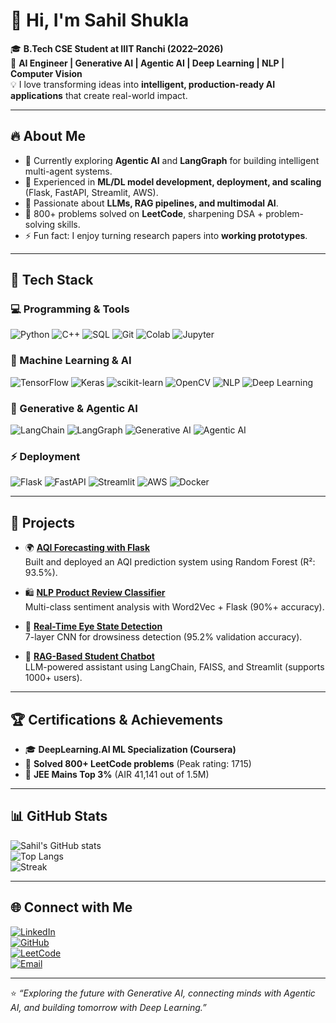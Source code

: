 
# 👋 Hi, I'm Sahil Shukla  

🎓 **B.Tech CSE Student at IIIT Ranchi (2022–2026)**  
🚀 **AI Engineer | Generative AI | Agentic AI | Deep Learning | NLP | Computer Vision**  
💡 I love transforming ideas into **intelligent, production-ready AI applications** that create real-world impact.  

---

## 🔥 About Me
- 🌱 Currently exploring **Agentic AI** and **LangGraph** for building intelligent multi-agent systems.  
- 🤖 Experienced in **ML/DL model development, deployment, and scaling** (Flask, FastAPI, Streamlit, AWS).  
- 🧠 Passionate about **LLMs, RAG pipelines, and multimodal AI**.  
- 🎯 800+ problems solved on **LeetCode**, sharpening DSA + problem-solving skills.  
- ⚡ Fun fact: I enjoy turning research papers into **working prototypes**.  

---

## 🔧 Tech Stack

### 💻 Programming & Tools
![Python](https://img.shields.io/badge/Python-3776AB?style=for-the-badge&logo=python&logoColor=white)
![C++](https://img.shields.io/badge/C++-00599C?style=for-the-badge&logo=c%2B%2B&logoColor=white)
![SQL](https://img.shields.io/badge/SQL-336791?style=for-the-badge&logo=postgresql&logoColor=white)
![Git](https://img.shields.io/badge/Git-F05032?style=for-the-badge&logo=git&logoColor=white)
![Colab](https://img.shields.io/badge/Google%20Colab-F9AB00?style=for-the-badge&logo=googlecolab&logoColor=white)
![Jupyter](https://img.shields.io/badge/Jupyter-F37626?style=for-the-badge&logo=jupyter&logoColor=white)

### 🤖 Machine Learning & AI
![TensorFlow](https://img.shields.io/badge/TensorFlow-FF6F00?style=for-the-badge&logo=tensorflow&logoColor=white)
![Keras](https://img.shields.io/badge/Keras-D00000?style=for-the-badge&logo=keras&logoColor=white)
![scikit-learn](https://img.shields.io/badge/scikit--learn-F7931E?style=for-the-badge&logo=scikitlearn&logoColor=white)
![OpenCV](https://img.shields.io/badge/OpenCV-5C3EE8?style=for-the-badge&logo=opencv&logoColor=white)
![NLP](https://img.shields.io/badge/NLP-4285F4?style=for-the-badge&logo=google&logoColor=white)
![Deep Learning](https://img.shields.io/badge/Deep%20Learning-FF1493?style=for-the-badge&logo=keras&logoColor=white)

### 🧠 Generative & Agentic AI
![LangChain](https://img.shields.io/badge/LangChain-1C3C5A?style=for-the-badge&logo=chainlink&logoColor=white)
![LangGraph](https://img.shields.io/badge/LangGraph-006699?style=for-the-badge&logo=graphql&logoColor=white)
![Generative AI](https://img.shields.io/badge/Generative%20AI-8A2BE2?style=for-the-badge&logo=openai&logoColor=white)
![Agentic AI](https://img.shields.io/badge/Agentic%20AI-00C4B3?style=for-the-badge&logo=robotframework&logoColor=white)

### ⚡ Deployment
![Flask](https://img.shields.io/badge/Flask-000000?style=for-the-badge&logo=flask&logoColor=white)
![FastAPI](https://img.shields.io/badge/FastAPI-009688?style=for-the-badge&logo=fastapi&logoColor=white)
![Streamlit](https://img.shields.io/badge/Streamlit-FF4B4B?style=for-the-badge&logo=streamlit&logoColor=white)
![AWS](https://img.shields.io/badge/AWS-232F3E?style=for-the-badge&logo=amazonaws&logoColor=white)
![Docker](https://img.shields.io/badge/Docker-2496ED?style=for-the-badge&logo=docker&logoColor=white)

---

## 🚀 Projects

- 🌍 **[AQI Forecasting with Flask](https://github.com/Sahil9424r/AQI_Prediction)**  
  Built and deployed an AQI prediction system using Random Forest (R²: 93.5%).  

- 🛍 **[NLP Product Review Classifier](https://github.com/Sahil9424r/product_reviews_seniment_ananlysis)**  
  Multi-class sentiment analysis with Word2Vec + Flask (90%+ accuracy).  

- 👀 **[Real-Time Eye State Detection](https://github.com/Sahil9424r/Eyes_open_close_detection)**  
  7-layer CNN for drowsiness detection (95.2% validation accuracy).  

- 🤖 **[RAG-Based Student Chatbot](https://github.com/Sahil9424r/Student_chatbot)**  
  LLM-powered assistant using LangChain, FAISS, and Streamlit (supports 1000+ users).  

---

## 🏆 Certifications & Achievements
- 🎓 **DeepLearning.AI ML Specialization (Coursera)**  
- 🧩 **Solved 800+ LeetCode problems** (Peak rating: 1715)  
- 🏅 **JEE Mains Top 3%** (AIR 41,141 out of 1.5M)  

---

## 📊 GitHub Stats

![Sahil's GitHub stats](https://github-readme-stats.vercel.app/api?username=Sahil9424r&show_icons=true&theme=radical)  
![Top Langs](https://github-readme-stats.vercel.app/api/top-langs/?username=Sahil9424r&layout=compact&theme=radical)  
![Streak](https://github-readme-streak-stats.herokuapp.com/?user=Sahil9424r&theme=radical)

---

## 🌐 Connect with Me

[![LinkedIn](https://img.shields.io/badge/LinkedIn-0A66C2?style=for-the-badge&logo=linkedin&logoColor=white)](https://linkedin.com/in/sahil-shukla-a62b45261)  
[![GitHub](https://img.shields.io/badge/GitHub-181717?style=for-the-badge&logo=github&logoColor=white)](https://github.com/Sahil9424r)  
[![LeetCode](https://img.shields.io/badge/LeetCode-FFA116?style=for-the-badge&logo=leetcode&logoColor=white)](https://leetcode.com/u/sahil9179r/)  
[![Email](https://img.shields.io/badge/Email-D14836?style=for-the-badge&logo=gmail&logoColor=white)](mailto:sahil.2022ug1083@iiitranchi.ac.in)  

---

⭐️ _“Exploring the future with Generative AI, connecting minds with Agentic AI, and building tomorrow with Deep Learning.”_
